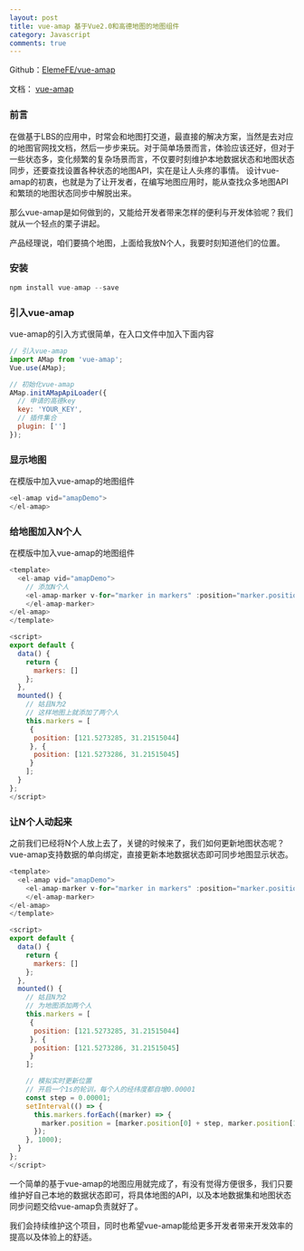 ```yaml
---
layout: post
title: vue-amap 基于Vue2.0和高德地图的地图组件
category: Javascript
comments: true
---
```


Github：[ElemeFE/vue-amap](https://github.com/ElemeFE/vue-amap)

文档： [vue-amap](https://elemefe.github.io/vue-amap/#/)


### 前言

在做基于LBS的应用中，时常会和地图打交道，最直接的解决方案，当然是去对应的地图官网找文档，然后一步步来玩。对于简单场景而言，体验应该还好，但对于一些状态多，变化频繁的复杂场景而言，不仅要时刻维护本地数据状态和地图状态同步，还要查找设置各种状态的地图API，实在是让人头疼的事情。
设计vue-amap的初衷，也就是为了让开发者，在编写地图应用时，能从查找众多地图API和繁琐的地图状态同步中解脱出来。

那么vue-amap是如何做到的，又能给开发者带来怎样的便利与开发体验呢？我们就从一个轻点的栗子讲起。


产品经理说，咱们要搞个地图，上面给我放N个人，我要时刻知道他们的位置。



### 安装

```javascript
npm install vue-amap --save
```


### 引入vue-amap

vue-amap的引入方式很简单，在入口文件中加入下面内容

```javascript
// 引入vue-amap
import AMap from 'vue-amap';
Vue.use(AMap);

// 初始化vue-amap
AMap.initAMapApiLoader({
  // 申请的高德key
  key: 'YOUR_KEY',
  // 插件集合
  plugin: ['']
});
```


### 显示地图

在模版中加入vue-amap的地图组件

```javascript
<el-amap vid="amapDemo">
</el-amap>
```


### 给地图加入N个人

在模版中加入vue-amap的地图组件

```javascript
<template>
  <el-amap vid="amapDemo">
    // 添加N个人
    <el-amap-marker v-for="marker in markers" :position="marker.position">
    </el-amap-marker>
</el-amap>
</template>

<script>
export default {
  data() {
    return {
      markers: []
    };
  },
  mounted() {
    // 姑且N为2
    // 这样地图上就添加了两个人
    this.markers = [
     {
      position: [121.5273285, 31.21515044]
     }, {
      position: [121.5273286, 31.21515045]
     }
    ];
  }
};
</script>
```


### 让N个人动起来

之前我们已经将N个人放上去了，关键的时候来了，我们如何更新地图状态呢？vue-amap支持数据的单向绑定，直接更新本地数据状态即可同步地图显示状态。

```javascript
<template>
  <el-amap vid="amapDemo">
    <el-amap-marker v-for="marker in markers" :position="marker.position">
    </el-amap-marker>
</el-amap>
</template>

<script>
export default {
  data() {
    return {
      markers: []
    };
  },
  mounted() {
    // 姑且N为2
    // 为地图添加两个人
    this.markers = [
     {
      position: [121.5273285, 31.21515044]
     }, {
      position: [121.5273286, 31.21515045]
     }
    ];

    // 模拟实时更新位置
    // 开启一个1s的轮训，每个人的经纬度都自增0.00001
    const step = 0.00001;
    setInterval(() => {
      this.markers.forEach((marker) => {
        marker.position = [marker.position[0] + step, marker.position[1] + step];
      });
    }, 1000);
  }
};
</script>
```

一个简单的基于vue-amap的地图应用就完成了，有没有觉得方便很多，我们只要维护好自己本地的数据状态即可，将具体地图的API，以及本地数据集和地图状态同步问题交给vue-amap负责就好了。

我们会持续维护这个项目，同时也希望vue-amap能给更多开发者带来开发效率的提高以及体验上的舒适。
